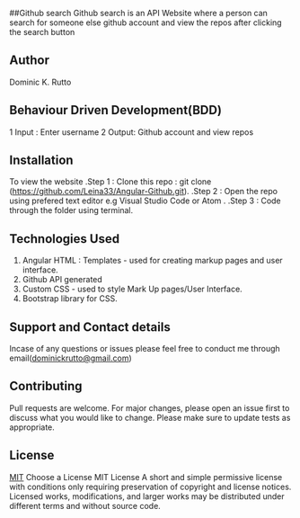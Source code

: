 ##Github search
Github search is an API  Website where a person can search for someone else github account and view the repos after clicking the search button
## Author
Dominic K. Rutto

## Behaviour Driven Development(BDD)
1 Input : Enter username
2 Output: Github account and view repos

## Installation
To view the website
.Step 1 : Clone this repo : git clone (https://github.com/Leina33/Angular-Github.git).
.Step 2 : Open the repo using prefered text editor e.g Visual Studio Code or Atom .
.Step 3 : Code through the folder using terminal.

## Technologies Used

1. Angular HTML : Templates - used for creating markup pages and user interface.
3. Github API generated
4. Custom CSS - used to style Mark Up pages/User Interface.
5. Bootstrap library for CSS.



## Support and Contact details
Incase of any questions or issues please feel free to conduct me through email(dominickrutto@gmail.com)

## Contributing
Pull requests are welcome. For major changes, please open an issue first to discuss what you would like to change. Please make sure to update tests as appropriate.


## License
[MIT](https://choosealicense.com/licenses/mit/)
Choose a License
MIT License
A short and simple permissive license with conditions only requiring preservation of copyright and license notices. Licensed works, modifications, and larger works may be distributed under different terms and without source code.